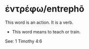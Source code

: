 # ἐντρέφω/entrephō
This word is an action. It is a verb.

* This word means to teach or train.

See: 1 Timothy 4:6
